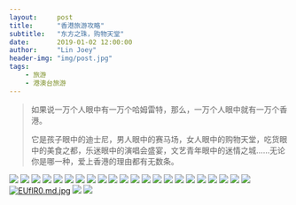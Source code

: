 ```yaml
---
layout:     post
title:      "香港旅游攻略"
subtitle:   "东方之珠，购物天堂"
date:       2019-01-02 12:00:00
author:     "Lin Joey"
header-img: "img/post.jpg"
tags:
    - 旅游
    - 港澳台旅游
---
```

>如果说一万个人眼中有一万个哈姆雷特，那么，一万个人眼中就有一万个香港。
>
>它是孩子眼中的迪士尼，男人眼中的赛马场，女人眼中的购物天堂，吃货眼中的美食之都，乐迷眼中的演唱会盛宴，文艺青年眼中的迷情之城……无论你是哪一种，爱上香港的理由都有无数条。

![](http://ww1.sinaimg.cn/large/7c08400ely1g2ofr1djroj21wc33wtn1.jpg)
![](http://ww1.sinaimg.cn/large/7c08400ely1g2ofr1p6myj235759y7wh.jpg)
![](http://ww1.sinaimg.cn/large/7c08400ely1g2ofr1qg2xj235759yqv5.jpg)
![](http://ww1.sinaimg.cn/large/7c08400ely1g2ofr2t39nj235759y7wi.jpg)
![](http://ww1.sinaimg.cn/large/7c08400ely1g2ofr1xodjj235759yx6p.jpg)
![](http://ww1.sinaimg.cn/large/7c08400ely1g2ofrj92cij235759y1ky.jpg)
![](http://ww1.sinaimg.cn/large/7c08400ely1g2ofrjaeefj235759y1ky.jpg)
![](http://ww1.sinaimg.cn/large/7c08400ely1g2ofrio4jsj235759yqv5.jpg)
![](http://ww1.sinaimg.cn/large/7c08400ely1g2ofrja33ij235759y1ky.jpg)
![](http://ww1.sinaimg.cn/large/7c08400ely1g2ofrj078gj235759y1ky.jpg)
![](http://ww1.sinaimg.cn/large/7c08400ely1g2ofrv8advj235759y1ky.jpg)
![](http://ww1.sinaimg.cn/large/7c08400ely1g2ofrv1701j235759y4qq.jpg)
![](http://ww1.sinaimg.cn/large/7c08400ely1g2ofrv10czj235759yx6p.jpg)
![](http://ww1.sinaimg.cn/large/7c08400ely1g2ofrukx45j235759ynpd.jpg)
![](http://ww1.sinaimg.cn/large/7c08400ely1g2ofruwjgjj235759yqv5.jpg)
![](http://ww1.sinaimg.cn/large/7c08400ely1g2oftcgf56j235759yx6p.jpg)
![](http://ww1.sinaimg.cn/large/7c08400ely1g2oftcqvetj235759yu0x.jpg)
![](http://ww1.sinaimg.cn/large/7c08400ely1g2oftd3nlrj235759y1ky.jpg)
![](http://ww1.sinaimg.cn/large/7c08400ely1g2oftd6fhyj235759yx6p.jpg)
![](http://ww1.sinaimg.cn/large/7c08400ely1g2ofw84zaxj25sf7fd4qs.jpg)
![](http://ww1.sinaimg.cn/large/7c08400ely1g2ofttjlwcj235759ye81.jpg)
![](http://ww1.sinaimg.cn/large/7c08400ely1g2oftu36zjj235759yqv5.jpg)
[![EUflR0.md.jpg](https://s2.ax1x.com/2019/05/03/EUflR0.md.jpg)](https://imgchr.com/i/EUflR0)
![](http://ww1.sinaimg.cn/large/7c08400ely1g2oftu6mq1j235759ynpd.jpg)
![](http://ww1.sinaimg.cn/large/7c08400ely1g2oftuc8naj235759yb29.jpg)
